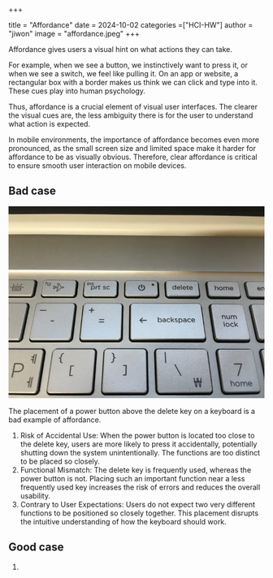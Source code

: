 +++

title = "Affordance"
date = 2024-10-02
categories =["HCI-HW"]
author = "jiwon"
image = "affordance.jpeg"
+++

Affordance gives users a visual hint on what actions they can take.

For example, when we see a button, we instinctively want to press it, or when we see a switch, we feel like pulling it. On an app or website, a rectangular box with a border makes us think we can click and type into it. These cues play into human psychology.

Thus, affordance is a crucial element of visual user interfaces. The clearer the visual cues are, the less ambiguity there is for the user to understand what action is expected.

In mobile environments, the importance of affordance becomes even more pronounced, as the small screen size and limited space make it harder for affordance to be as visually obvious. Therefore, clear affordance is critical to ensure smooth user interaction on mobile devices.

## Bad case
![Keyboard](keyboeard.jpg)

The placement of a power button above the delete key on a keyboard is a bad example of affordance. 

1.	Risk of Accidental Use: When the power button is located too close to the delete key, users are more likely to press it accidentally, potentially shutting down the system unintentionally. The functions are too distinct to be placed so closely.
2.	Functional Mismatch: The delete key is frequently used, whereas the power button is not. Placing such an important function near a less frequently used key increases the risk of errors and reduces the overall usability.
3.	Contrary to User Expectations: Users do not expect two very different functions to be positioned so closely together. This placement disrupts the intuitive understanding of how the keyboard should work.

## Good case

1. 
